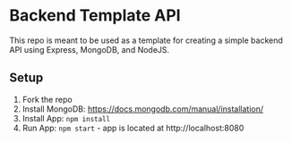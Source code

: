 # Backend Template API

This repo is meant to be used as a template for creating a simple backend API using Express, MongoDB, and NodeJS.

## Setup

1. Fork the repo
1. Install MongoDB: https://docs.mongodb.com/manual/installation/
1. Install App: `npm install`
1. Run App: `npm start` - app is located at http://localhost:8080


